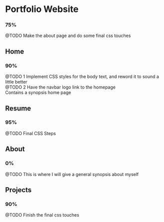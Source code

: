 # Portfolio Website  
### 75%  
@TODO Make the about page and do some final css touches 


## Home
### 90%
@TODO 1 Implement CSS styles for the body text, and reword it to sound a little better  
@TODO 2 Have the navbar logo link to the homepage  
Contains a synopsis home page

## Resume 
### 95%
@TODO Final CSS Steps  

## About  
### 0%
@TODO  This is where I will give a general synopsis about myself  


## Projects  
### 90%  
@TODO Finish the final css touches  
